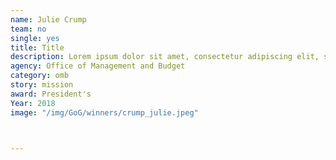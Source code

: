 ```yaml
---
name: Julie Crump
team: no
single: yes
title: Title
description: Lorem ipsum dolor sit amet, consectetur adipiscing elit, sed do eiusmod tempor incididunt ut labore et dolore magna aliqua.
agency: Office of Management and Budget
category: omb
story: mission
award: President's
Year: 2018
image: "/img/GoG/winners/crump_julie.jpeg"



---
```

